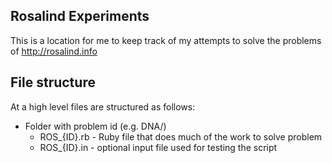 ## Rosalind Experiments
This is a location for me to keep track of my attempts to solve the problems of <http://rosalind.info>


## File structure
At a high level files are structured as follows:

* Folder with problem id (e.g. DNA/)
	* ROS_{ID}.rb - Ruby file that does much of the work to solve problem
	* ROS_{ID}.in - optional input file used for testing the script